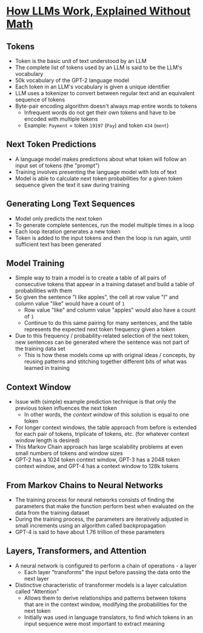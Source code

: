 # [How LLMs Work, Explained Without Math](https://blog.miguelgrinberg.com/post/how-llms-work-explained-without-math)

## Tokens

* Token is the basic unit of text understood by an LLM
* The complete list of tokens used by an LLM is said to be the LLM's vocabulary
* 50k vocabulary of the GPT-2 language model
* Each token in an LLM's vocabulary is given a unique identifier
* LLM uses a tokenizer to convert between regular text and an equivalent sequence of tokens
* Byte-pair encoding algorithm doesn't always map entire words to tokens
  * Infrequent words do not get their own tokens and have to be encoded with multiple tokens
  * Example: `Payment` = token `19197` (`Pay`) and token `434` (`ment`)

## Next Token Predictions

* A language model makes predictions about what token will follow an input set of tokens (the "prompt")
* Training involves presenting the language model with lots of text
* Model is able to calculate next token probabilities for a given token sequence given the text it saw during training

## Generating Long Text Sequences

* Model only predicts the next token
* To generate complete sentences, run the model multiple times in a loop
* Each loop iteration generates a new token
* Token is added to the input tokens and then the loop is run again, until sufficient text has been generated

## Model Training

* Simple way to train a model is to create a table of all pairs of consecutive tokens that appear in a training dataset and build a table of probabilities with them
* So given the sentence "I like apples", the cell at row value "I" and column value "like" would have a count of `1`
  * Row value "like" and column value "apples" would also have a count of `1`
  * Continue to do this same pairing for many sentences, and the table represents the expected next token frequency given a token
* Due to this frequency / probability-related selection of the next token, new sentences can be generated where the sentence was not part of the training data set
  * This is how these models come up with original ideas / concepts, by reusing patterns and stitching together different bits of what was learned in training

## Context Window

* Issue with (simple) example prediction technique is that only the previous token influences the next token
  * In other words, the _context window_ of this solution is equal to one token
* For longer context windows, the table approach from before is extended for each pair of tokens, triplicate of tokens, etc. (for whatever context window length is desired)
* This Markov Chain approach has large scalability problems at even small numbers of tokens and window sizes
* GPT-2 has a 1024 token context window, GPT-3 has a 2048 token context window, and GPT-4 has a context window to 128k tokens

## From Markov Chains to Neural Networks

* The training process for neural networks consists of finding the parameters that make the function perform best when evaluated on the data from the training dataset
* During the training process, the parameters are iteratively adjusted in small increments using an algorithm called backpropagation
* GPT-4 is said to have about 1.76 trillion of these parameters

## Layers, Transformers, and Attention

* A neural network is configured to perform a chain of operations - a layer
  * Each layer "transforms" the input before passing the data onto the next layer
* Distinctive characteristic of transformer models is a layer calculation called "Attention"
  * Allows them to derive relationships and patterns between tokens that are in the context window, modifying the probabilities for the next token
  * Initially was used in language translators, to find which tokens in an input sequence were most important to extract meaning
